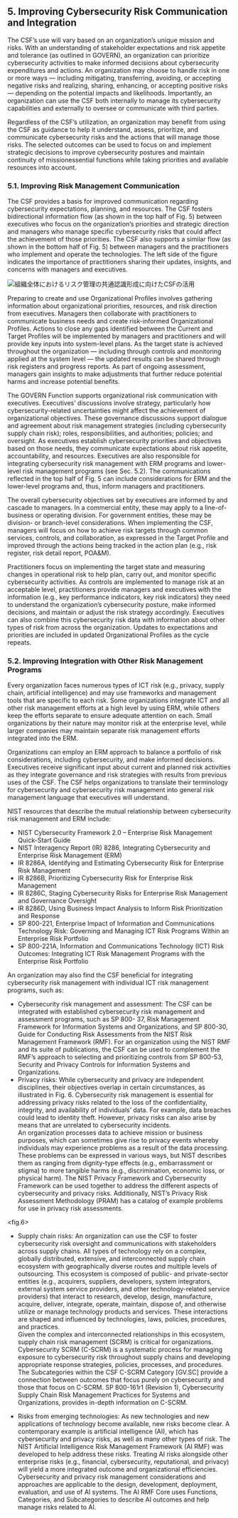 ## 5. Improving Cybersecurity Risk Communication and Integration
The CSF’s use will vary based on an organization’s unique mission and risks. With an understanding of stakeholder expectations and risk appetite and tolerance (as outlined in GOVERN), an organization can prioritize cybersecurity activities to make informed decisions about cybersecurity expenditures and actions. An organization may choose to handle risk in one or more ways — including mitigating, transferring, avoiding, or accepting negative risks and realizing, sharing, enhancing, or accepting positive risks — depending on the potential impacts and likelihoods. Importantly, an organization can use the CSF both internally to manage its cybersecurity capabilities and externally to oversee or communicate with third parties.

Regardless of the CSF’s utilization, an organization may benefit from using the CSF as guidance to help it understand, assess, prioritize, and communicate cybersecurity risks and the actions that will manage those risks. The selected outcomes can be used to focus on and implement strategic decisions to improve cybersecurity postures and maintain continuity of missionessential functions while taking priorities and available resources into account.

### 5.1. Improving Risk Management Communication
The CSF provides a basis for improved communication regarding cybersecurity expectations, planning, and resources. The CSF fosters bidirectional information flow (as shown in the top half of Fig. 5) between executives who focus on the organization’s priorities and strategic direction and managers who manage specific cybersecurity risks that could affect the achievement of those priorities. The CSF also supports a similar flow (as shown in the bottom half of Fig. 5) between managers and the practitioners who implement and operate the technologies. The left side of the figure indicates the importance of practitioners sharing their updates, insights, and concerns with managers and executives.

![組織全体におけるリスク管理の共通認識形成に向けたCSFの活用](fig.5_組織全体におけるリスク管理の共通認識形成に向けたCSFの活用.png)

Preparing to create and use Organizational Profiles involves gathering information about organizational priorities, resources, and risk direction from executives. Managers then collaborate with practitioners to communicate business needs and create risk-informed Organizational Profiles. Actions to close any gaps identified between the Current and Target Profiles will be implemented by managers and practitioners and will provide key inputs into system-level plans. As the target state is achieved throughout the organization — including through controls and monitoring applied at the system level — the updated results can be shared through risk registers and progress reports. As part of ongoing assessment, managers gain insights to make adjustments that further reduce potential harms and increase potential benefits. 

The GOVERN Function supports organizational risk communication with executives. Executives’ discussions involve strategy, particularly how cybersecurity-related uncertainties might affect the achievement of organizational objectives. These governance discussions support dialogue and agreement about risk management strategies (including cybersecurity supply chain risk); roles, responsibilities, and authorities; policies; and oversight. As executives establish cybersecurity priorities and objectives based on those needs, they communicate expectations about risk appetite, accountability, and resources. Executives are also responsible for integrating cybersecurity risk management with ERM programs and lower-level risk management programs (see Sec. 5.2). The communications reflected in the top half of Fig. 5 can include considerations for ERM and the lower-level programs and, thus, inform managers and practitioners.

The overall cybersecurity objectives set by executives are informed by and cascade to managers. In a commercial entity, these may apply to a line-of-business or operating division. For government entities, these may be division- or branch-level considerations. When implementing the CSF, managers will focus on how to achieve risk targets through common services, controls, and collaboration, as expressed in the Target Profile and improved through the actions being tracked in the action plan (e.g., risk register, risk detail report, POA&M). 

Practitioners focus on implementing the target state and measuring changes in operational risk to help plan, carry out, and monitor specific cybersecurity activities. As controls are implemented to manage risk at an acceptable level, practitioners provide managers and executives with the information (e.g., key performance indicators, key risk indicators) they need to understand the organization’s cybersecurity posture, make informed decisions, and maintain or adjust the risk strategy accordingly. Executives can also combine this cybersecurity risk data with information about other types of risk from across the organization. Updates to expectations and priorities are included in updated Organizational Profiles as the cycle repeats.

### 5.2. Improving Integration with Other Risk Management Programs
Every organization faces numerous types of ICT risk (e.g., privacy, supply chain, artificial intelligence) and may use frameworks and management tools that are specific to each risk. Some organizations integrate ICT and all other risk management efforts at a high level by using ERM, while others keep the efforts separate to ensure adequate attention on each. Small organizations by their nature may monitor risk at the enterprise level, while larger companies may maintain separate risk management efforts integrated into the ERM.

Organizations can employ an ERM approach to balance a portfolio of risk considerations, including cybersecurity, and make informed decisions. Executives receive significant input about current and planned risk activities as they integrate governance and risk strategies with results from previous uses of the CSF. The CSF helps organizations to translate their terminology for cybersecurity and cybersecurity risk management into general risk management language that executives will understand.

NIST resources that describe the mutual relationship between cybersecurity risk management and ERM include: 

- NIST Cybersecurity Framework 2.0 – Enterprise Risk Management Quick-Start Guide
- NIST Interagency Report (IR) 8286, Integrating Cybersecurity and Enterprise Risk Management (ERM)
- IR 8286A, Identifying and Estimating Cybersecurity Risk for Enterprise Risk Management
- IR 8286B, Prioritizing Cybersecurity Risk for Enterprise Risk Management
- IR 8286C, Staging Cybersecurity Risks for Enterprise Risk Management and Governance Oversight
- IR 8286D, Using Business Impact Analysis to Inform Risk Prioritization and Response
- SP 800-221, Enterprise Impact of Information and Communications Technology Risk: Governing and Managing ICT Risk Programs Within an Enterprise Risk Portfolio
- SP 800-221A, Information and Communications Technology (ICT) Risk Outcomes: Integrating ICT Risk Management Programs with the Enterprise Risk Portfolio

An organization may also find the CSF beneficial for integrating cybersecurity risk management with individual ICT risk management programs, such as: 

- Cybersecurity risk management and assessment: The CSF can be integrated with established cybersecurity risk management and assessment programs, such as SP 800- 37, Risk Management Framework for Information Systems and Organizations, and SP 800-30, Guide for Conducting Risk Assessments from the NIST Risk Management Framework (RMF). For an organization using the NIST RMF and its suite of publications, the CSF can be used to complement the RMF’s approach to selecting and prioritizing controls from SP 800-53, Security and Privacy Controls for Information Systems and Organizations.
- Privacy risks: While cybersecurity and privacy are independent disciplines, their objectives overlap in certain circumstances, as illustrated in Fig. 6. Cybersecurity risk management is essential for addressing privacy risks related to the loss of the confidentiality, integrity, and availability of individuals’ data. For example, data breaches could lead to identity theft. However, privacy risks can also arise by means that are unrelated to cybersecurity incidents.  
An organization processes data to achieve mission or business purposes, which can sometimes give rise to privacy events whereby individuals may experience problems as a result of the data processing. These problems can be expressed in various ways, but NIST describes them as ranging from dignity-type effects (e.g., embarrassment or stigma) to more tangible harms (e.g., discrimination, economic loss, or physical harm). The NIST Privacy Framework and Cybersecurity Framework can be used together to address the different aspects of cybersecurity and privacy risks. Additionally, NIST’s Privacy Risk Assessment Methodology (PRAM) has a catalog of example problems for use in privacy risk assessments.

<fig.6>

- Supply chain risks: An organization can use the CSF to foster cybersecurity risk oversight and communications with stakeholders across supply chains. All types of technology rely on a complex, globally distributed, extensive, and interconnected supply chain ecosystem with geographically diverse routes and multiple levels of outsourcing. This ecosystem is composed of public- and private-sector entities (e.g., acquirers, suppliers, developers, system integrators, external system service providers, and other technology-related service providers) that interact to research, develop, design, manufacture, acquire, deliver, integrate, operate, maintain, dispose of, and otherwise utilize or manage technology products and services. These interactions are shaped and influenced by technologies, laws, policies, procedures, and practices.  
Given the complex and interconnected relationships in this ecosystem, supply chain risk management (SCRM) is critical for organizations. Cybersecurity SCRM (C-SCRM) is a systematic process for managing exposure to cybersecurity risk throughout supply chains and developing appropriate response strategies, policies, processes, and procedures. The Subcategories within the CSF C-SCRM Category [GV.SC] provide a connection between outcomes that focus purely on cybersecurity and those that focus on C-SCRM. SP 800-161r1 (Revision 1), Cybersecurity Supply Chain Risk Management Practices for Systems and Organizations, provides in-depth information on C-SCRM.

- Risks from emerging technologies: As new technologies and new applications of technology become available, new risks become clear. A contemporary example is artificial intelligence (AI), which has cybersecurity and privacy risks, as well as many other types of risk. The NIST Artificial Intelligence Risk Management Framework (AI RMF) was developed to help address these risks. Treating AI risks alongside other enterprise risks (e.g., financial, cybersecurity, reputational, and privacy) will yield a more integrated outcome and organizational efficiencies. Cybersecurity and privacy risk management considerations and approaches are applicable to the design, development, deployment, evaluation, and use of AI systems. The AI RMF Core uses Functions, Categories, and Subcategories to describe AI outcomes and help manage risks related to AI.